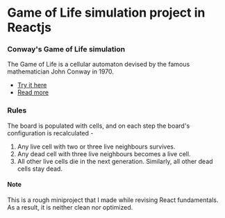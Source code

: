 # Game of Life simulation project in Reactjs


<h3>Conway's Game of Life simulation</h3>

The Game of Life is a cellular automaton devised by the famous mathematician John Conway in 1970. 

- <a href="https://shivangmishra.github.io/game-of-life/">Try it here</a>
- <a href="https://en.wikipedia.org/wiki/Conway%27s_Game_of_Life">Read more</a>

<h3>Rules</h3>
The board is populated with cells, and on each step the board's configuration is recalculated -
  
1. Any live cell with two or three live neighbours survives.
2. Any dead cell with three live neighbours becomes a live cell.
3. All other live cells die in the next generation. Similarly, all other dead cells stay dead.

<h4>Note</h4>
This is a rough miniproject that I made while revising React fundamentals.
As a result, it is neither clean nor optimized.
